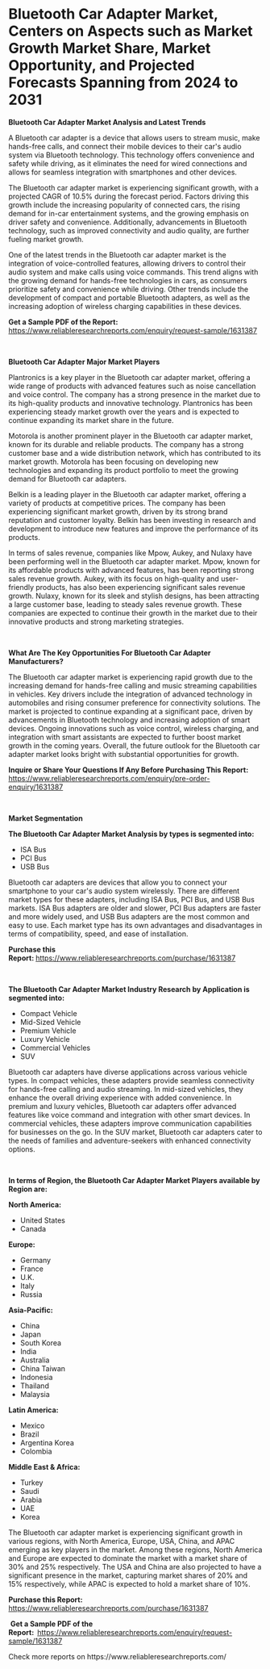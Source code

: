 <p><h1>Bluetooth Car Adapter Market, Centers on Aspects such as Market Growth Market Share, Market Opportunity, and Projected Forecasts Spanning from 2024 to 2031</h1></p><p><strong>Bluetooth Car Adapter Market Analysis and Latest Trends</strong></p>
<p><p>A Bluetooth car adapter is a device that allows users to stream music, make hands-free calls, and connect their mobile devices to their car's audio system via Bluetooth technology. This technology offers convenience and safety while driving, as it eliminates the need for wired connections and allows for seamless integration with smartphones and other devices.</p><p>The Bluetooth car adapter market is experiencing significant growth, with a projected CAGR of 10.5% during the forecast period. Factors driving this growth include the increasing popularity of connected cars, the rising demand for in-car entertainment systems, and the growing emphasis on driver safety and convenience. Additionally, advancements in Bluetooth technology, such as improved connectivity and audio quality, are further fueling market growth.</p><p>One of the latest trends in the Bluetooth car adapter market is the integration of voice-controlled features, allowing drivers to control their audio system and make calls using voice commands. This trend aligns with the growing demand for hands-free technologies in cars, as consumers prioritize safety and convenience while driving. Other trends include the development of compact and portable Bluetooth adapters, as well as the increasing adoption of wireless charging capabilities in these devices.</p></p>
<p><strong>Get a Sample PDF of the Report:&nbsp;</strong> <a href="https://www.reliableresearchreports.com/enquiry/request-sample/1631387">https://www.reliableresearchreports.com/enquiry/request-sample/1631387</a></p>
<p>&nbsp;</p>
<p><strong>Bluetooth Car Adapter Major Market Players</strong></p>
<p><p>Plantronics is a key player in the Bluetooth car adapter market, offering a wide range of products with advanced features such as noise cancellation and voice control. The company has a strong presence in the market due to its high-quality products and innovative technology. Plantronics has been experiencing steady market growth over the years and is expected to continue expanding its market share in the future.</p><p>Motorola is another prominent player in the Bluetooth car adapter market, known for its durable and reliable products. The company has a strong customer base and a wide distribution network, which has contributed to its market growth. Motorola has been focusing on developing new technologies and expanding its product portfolio to meet the growing demand for Bluetooth car adapters.</p><p>Belkin is a leading player in the Bluetooth car adapter market, offering a variety of products at competitive prices. The company has been experiencing significant market growth, driven by its strong brand reputation and customer loyalty. Belkin has been investing in research and development to introduce new features and improve the performance of its products.</p><p>In terms of sales revenue, companies like Mpow, Aukey, and Nulaxy have been performing well in the Bluetooth car adapter market. Mpow, known for its affordable products with advanced features, has been reporting strong sales revenue growth. Aukey, with its focus on high-quality and user-friendly products, has also been experiencing significant sales revenue growth. Nulaxy, known for its sleek and stylish designs, has been attracting a large customer base, leading to steady sales revenue growth. These companies are expected to continue their growth in the market due to their innovative products and strong marketing strategies.</p></p>
<p>&nbsp;</p>
<p><strong>What Are The Key Opportunities For Bluetooth Car Adapter Manufacturers?</strong></p>
<p><p>The Bluetooth car adapter market is experiencing rapid growth due to the increasing demand for hands-free calling and music streaming capabilities in vehicles. Key drivers include the integration of advanced technology in automobiles and rising consumer preference for connectivity solutions. The market is projected to continue expanding at a significant pace, driven by advancements in Bluetooth technology and increasing adoption of smart devices. Ongoing innovations such as voice control, wireless charging, and integration with smart assistants are expected to further boost market growth in the coming years. Overall, the future outlook for the Bluetooth car adapter market looks bright with substantial opportunities for growth.</p></p>
<p><strong>Inquire or Share Your Questions If Any Before Purchasing This Report:</strong> <a href="https://www.reliableresearchreports.com/enquiry/pre-order-enquiry/1631387">https://www.reliableresearchreports.com/enquiry/pre-order-enquiry/1631387</a></p>
<p>&nbsp;</p>
<p><strong>Market Segmentation</strong></p>
<p><strong>The Bluetooth Car Adapter Market Analysis by types is segmented into:</strong></p>
<p><ul><li>ISA Bus</li><li>PCI Bus</li><li>USB Bus</li></ul></p>
<p><p>Bluetooth car adapters are devices that allow you to connect your smartphone to your car's audio system wirelessly. There are different market types for these adapters, including ISA Bus, PCI Bus, and USB Bus markets. ISA Bus adapters are older and slower, PCI Bus adapters are faster and more widely used, and USB Bus adapters are the most common and easy to use. Each market type has its own advantages and disadvantages in terms of compatibility, speed, and ease of installation.</p></p>
<p><strong>Purchase this Report:&nbsp;</strong><a href="https://www.reliableresearchreports.com/purchase/1631387">https://www.reliableresearchreports.com/purchase/1631387</a></p>
<p>&nbsp;</p>
<p><strong>The Bluetooth Car Adapter Market Industry Research by Application is segmented into:</strong></p>
<p><ul><li>Compact Vehicle</li><li>Mid-Sized Vehicle</li><li>Premium Vehicle</li><li>Luxury Vehicle</li><li>Commercial Vehicles</li><li>SUV</li></ul></p>
<p><p>Bluetooth car adapters have diverse applications across various vehicle types. In compact vehicles, these adapters provide seamless connectivity for hands-free calling and audio streaming. In mid-sized vehicles, they enhance the overall driving experience with added convenience. In premium and luxury vehicles, Bluetooth car adapters offer advanced features like voice command and integration with other smart devices. In commercial vehicles, these adapters improve communication capabilities for businesses on the go. In the SUV market, Bluetooth car adapters cater to the needs of families and adventure-seekers with enhanced connectivity options.</p></p>
<p>&nbsp;</p>
<p><strong>In terms of Region, the Bluetooth Car Adapter Market Players available by Region are:</strong></p>
<p>
    <p> <strong> North America: </strong>
        <ul>
            <li>United States</li>
            <li>Canada</li>
        </ul>
        </p> 
    <p> <strong> Europe: </strong>
        <ul>
            <li>Germany</li>
            <li>France</li>
            <li>U.K.</li>
            <li>Italy</li>
            <li>Russia</li>
        </ul>
        </p> 
    <p> <strong> Asia-Pacific: </strong>
        <ul>
            <li>China</li>
            <li>Japan</li>
            <li>South Korea</li>
            <li>India</li>
            <li>Australia</li>
            <li>China Taiwan</li>
            <li>Indonesia</li>
            <li>Thailand</li>
            <li>Malaysia</li>
        </ul>
        </p> 
    <p> <strong> Latin America: </strong>
        <ul>
            <li>Mexico</li>
            <li>Brazil</li>
            <li>Argentina Korea</li>
            <li>Colombia</li>
        </ul>
        </p> 
    <p> <strong> Middle East & Africa: </strong>
        <ul>
            <li>Turkey</li>
            <li>Saudi</li>
            <li>Arabia</li>
            <li>UAE</li>
            <li>Korea</li>
        </ul>
    </p>
    </p>
<p><p>The Bluetooth car adapter market is experiencing significant growth in various regions, with North America, Europe, USA, China, and APAC emerging as key players in the market. Among these regions, North America and Europe are expected to dominate the market with a market share of 30% and 25% respectively. The USA and China are also projected to have a significant presence in the market, capturing market shares of 20% and 15% respectively, while APAC is expected to hold a market share of 10%.</p></p>
<p><strong>Purchase this Report: </strong><a href="https://www.reliableresearchreports.com/purchase/1631387">https://www.reliableresearchreports.com/purchase/1631387</a></p>
<p>&nbsp;<strong>Get a Sample PDF of the Report:&nbsp;&nbsp;</strong><a href="https://www.reliableresearchreports.com/enquiry/request-sample/1631387">https://www.reliableresearchreports.com/enquiry/request-sample/1631387</a></p>
<p><strong></strong></p>
<p>Check more reports on https://www.reliableresearchreports.com/</p>